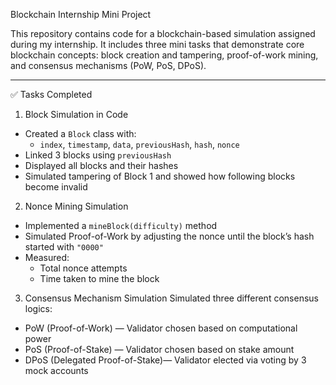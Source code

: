   Blockchain Internship Mini Project

This repository contains code for a blockchain-based simulation assigned during my internship. It includes three mini tasks that demonstrate core blockchain concepts: block creation and tampering, proof-of-work mining, and consensus mechanisms (PoW, PoS, DPoS).

---

✅ Tasks Completed

 1. Block Simulation in Code
- Created a `Block` class with:
  - `index`, `timestamp`, `data`, `previousHash`, `hash`, `nonce`
- Linked 3 blocks using `previousHash`
- Displayed all blocks and their hashes
- Simulated tampering of Block 1 and showed how following blocks become invalid

 2. Nonce Mining Simulation
- Implemented a `mineBlock(difficulty)` method
- Simulated Proof-of-Work by adjusting the nonce until the block’s hash started with `"0000"`
- Measured:
  - Total nonce attempts
  - Time taken to mine the block

 3. Consensus Mechanism Simulation
Simulated three different consensus logics:
- PoW (Proof-of-Work) — Validator chosen based on computational power
- PoS (Proof-of-Stake) — Validator chosen based on stake amount
- DPoS (Delegated Proof-of-Stake)— Validator elected via voting by 3 mock accounts



